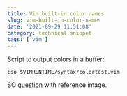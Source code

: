 ```yaml
---
title: Vim built-in color names
slug: vim-built-in-color-names
date: '2021-09-29 11:51:08'
category: technical.snippet
tags: ['vim']
---
```


Script to output colors in a buffer:

```vim
:so $VIMRUNTIME/syntax/colortest.vim
```

SO [question](https://vi.stackexchange.com/questions/13458/make-vim-show-all-the-colors) with reference image.
